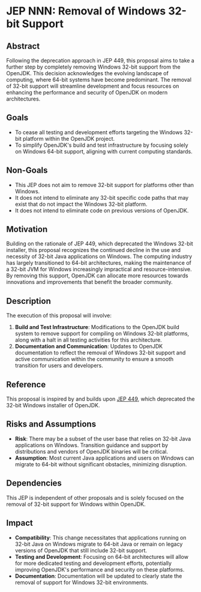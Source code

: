 # JEP NNN: Removal of Windows 32-bit Support

## Abstract

Following the deprecation approach in JEP 449, this proposal aims to take a further step by completely removing Windows 32-bit support from the OpenJDK. 
This decision acknowledges the evolving landscape of computing, where 64-bit systems have become predominant. 
The removal of 32-bit support will streamline development and focus resources on enhancing the performance and security of OpenJDK on modern architectures.

## Goals

- To cease all testing and development efforts targeting the Windows 32-bit platform within the OpenJDK project.
- To simplify OpenJDK's build and test infrastructure by focusing solely on Windows 64-bit support, aligning with current computing standards.

## Non-Goals

- This JEP does not aim to remove 32-bit support for platforms other than Windows.
- It does not intend to eliminate any 32-bit specific code paths that may exist that do not impact the Windows 32-bit platform.
- It does not intend to eliminate code on previous versions of OpenJDK.

## Motivation

Building on the rationale of JEP 449, which deprecated the Windows 32-bit installer, this proposal recognizes the continued decline in the use and necessity of 32-bit Java applications on Windows.
The computing industry has largely transitioned to 64-bit architectures, making the maintenance of a 32-bit JVM for Windows increasingly impractical and resource-intensive. 
By removing this support, OpenJDK can allocate more resources towards innovations and improvements that benefit the broader community.

## Description

The execution of this proposal will involve:

1. **Build and Test Infrastructure**: Modifications to the OpenJDK build system to remove support for compiling on Windows 32-bit platforms, along with a halt in all testing activities for this architecture.
1. **Documentation and Communication**: Updates to OpenJDK documentation to reflect the removal of Windows 32-bit support and active communication within the community to ensure a smooth transition for users and developers.

## Reference

This proposal is inspired by and builds upon [JEP 449](https://openjdk.org/jeps/449), which deprecated the 32-bit Windows installer of OpenJDK.

## Risks and Assumptions

- **Risk**: There may be a subset of the user base that relies on 32-bit Java applications on Windows. Transition guidance and support by distributions and vendors of OpenJDK binaries will be critical.
- **Assumption**: Most current Java applications and users on Windows can migrate to 64-bit without significant obstacles, minimizing disruption.

## Dependencies

This JEP is independent of other proposals and is solely focused on the removal of 32-bit support for Windows within OpenJDK.

## Impact

- **Compatibility**: This change necessitates that applications running on 32-bit Java on Windows migrate to 64-bit Java or remain on legacy versions of OpenJDK that still include 32-bit support.
- **Testing and Development**: Focusing on 64-bit architectures will allow for more dedicated testing and development efforts, potentially improving OpenJDK's performance and security on these platforms.
- **Documentation**: Documentation will be updated to clearly state the removal of support for Windows 32-bit environments.

